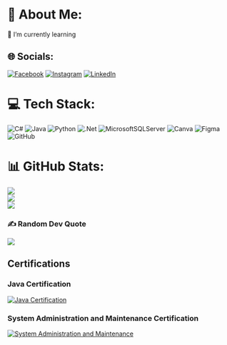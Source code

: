 # 💫 About Me:
🌱 I’m currently learning<br>


## 🌐 Socials:
[![Facebook](https://img.shields.io/badge/Facebook-%231877F2.svg?logo=Facebook&logoColor=white)](https://facebook.com/AcS.uRaYaN) [![Instagram](https://img.shields.io/badge/Instagram-%23E4405F.svg?logo=Instagram&logoColor=white)](https://instagram.com/https:/its_me_acs_/) [![LinkedIn](https://img.shields.io/badge/LinkedIn-%230077B5.svg?logo=linkedin&logoColor=white)](https://linkedin.com/in/arvin-u-38bb7b261/) 

# 💻 Tech Stack:
![C#](https://img.shields.io/badge/c%23-%23239120.svg?style=for-the-badge&logo=csharp&logoColor=white) ![Java](https://img.shields.io/badge/java-%23ED8B00.svg?style=for-the-badge&logo=openjdk&logoColor=white) ![Python](https://img.shields.io/badge/python-3670A0?style=for-the-badge&logo=python&logoColor=ffdd54) ![.Net](https://img.shields.io/badge/.NET-5C2D91?style=for-the-badge&logo=.net&logoColor=white) ![MicrosoftSQLServer](https://img.shields.io/badge/Microsoft%20SQL%20Server-CC2927?style=for-the-badge&logo=microsoft%20sql%20server&logoColor=white) ![Canva](https://img.shields.io/badge/Canva-%2300C4CC.svg?style=for-the-badge&logo=Canva&logoColor=white) ![Figma](https://img.shields.io/badge/figma-%23F24E1E.svg?style=for-the-badge&logo=figma&logoColor=white) ![GitHub](https://img.shields.io/badge/github-%23121011.svg?style=for-the-badge&logo=github&logoColor=white)
# 📊 GitHub Stats:
![](https://github-readme-stats.vercel.app/api?username=AcsOfficial&theme=dark&hide_border=true&include_all_commits=false&count_private=false)<br/>
![](https://github-readme-streak-stats.herokuapp.com/?user=AcsOfficial&theme=dark&hide_border=true)<br/>
![](https://github-readme-stats.vercel.app/api/top-langs/?username=AcsOfficial&theme=dark&hide_border=true&include_all_commits=false&count_private=false&layout=compact)

### ✍️ Random Dev Quote
![](https://quotes-github-readme.vercel.app/api?type=horizontal&theme=dark)

## Certifications
### Java Certification
[![Java Certification](https://img.shields.io/badge/Certification-Java-brightgreen)](https://github.com/user-attachments/files/16868579/certificate.java.pdf)
### System Administration and Maintenance Certification
[![System Administration and Maintenance](https://img.shields.io/badge/Certification-SAM-brightgreen)](https://github.com/user-attachments/files/16868581/certificate.SAM.pdf)





